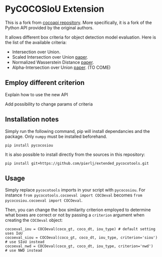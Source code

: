 # PyCOCOSIoU Extension

This is a fork from [cocoapi repository](https://github.com/cocodataset/cocoapi). More specifically, it is a fork of the Python API provided by the original authors. 

It allows different box criteria for object detection model evaluation. Here is the list of the available criteria:

- Intersection over Union.
- Scaled Intersection over Union [paper](url_siou).
- Normalized Wasserstein Distance [paper](https://arxiv.org/abs/2110.13389).
- Alpha-Intersection over Union [paper](https://openreview.net/forum?id=rbdKZJxDWWx). (TO COME)

## Employ different criterion

Explain how to use the new API 

Add possibility to change params of criteria

## Installation notes

Simply run the following command, pip will install dependancies and the package. Only `numpy` must be installed beforehand.
```
pip install pycocosiou
```

It is also possible to install directly from the sources in this repository: 
```
pip install git+https://github.com/pierlj/extended_pycocotools.git
```

## Usage 

Simply replace `pycocotools` imports in your script with `pycocosiou`. For instance `from pycocotools.cocoeval import COCOeval` becomes `from pycocosiou.cocoeval import COCOeval`. 

Then, you can change the box similarity criterion employed to determine what boxes are correct or not by passing a `criterion` argument when creating the `COCOeval` object:
```
cocoeval_iou = COCOeval(coco_gt, coco_dt, iou_type) # default setting uses IoU
cocoeval_siou = COCOeval(coco_gt, coco_dt, iou_type, criterion='siou') # use SIoU instead
cocoeval_nwd = COCOeval(coco_gt, coco_dt, iou_type, criterion='nwd') # use NWD instead
```
